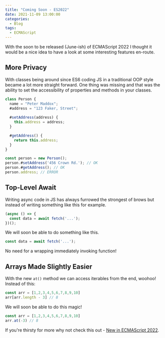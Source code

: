```yaml
---
title: "Coming Soon - ES2022"
date: 2021-11-09 13:00:00
categories:
  - Blog
tags:
  - ECMAScript
---
```


With the soon to be released (June-ish) of ECMAScript 2022 I thought it would be a nice idea to have a look at some interesting features en-route.

## More Privacy

With classes being around since ES6 coding JS in a traditional OOP style became a lot more straight forward. One thing was missing and that was the ability to set the accessibility of properties and methods in your classes.

```javascript
class Person {
  name = "Peter Maddox";
  #address = "123 Faker, Street";
  
  #setAddress(address) {
    this.address = address;
  }

  #getAddress() {
    return this.address;
  }
}

const person = new Person();
person.#setAddress('456 Crown Rd.'); // OK
person.#getAddress(); // OK
person.address; // ERROR
```

## Top-Level Await

Writing async code in JS has always furrowed the strongest of brows but instead of writing something like this for example.

```javascript
(async () => {
  const data = await fetch('...');
})();
```

We will soon be able to do something like this.

```javascript
const data = await fetch('...');
```

No need for a wrapping immediately invoking function!

## Arrays Made Slightly Easier

With the new `at()` method we can access iterables from the end, woohoo! Instead of this:

```javascript
const arr = [1,2,3,4,5,6,7,8,9,10]
arr[arr.length - 3] // 8
```

We will soon be able to do this magic!

```javascript
const arr = [1,2,3,4,5,6,7,8,9,10]
arr.at(-3) // 8
```

If you're thirsty for more why not check this out - [New in ECMAScript 2022](https://exploringjs.com/impatient-js/ch_new-javascript-features.html#new-in-es2022).